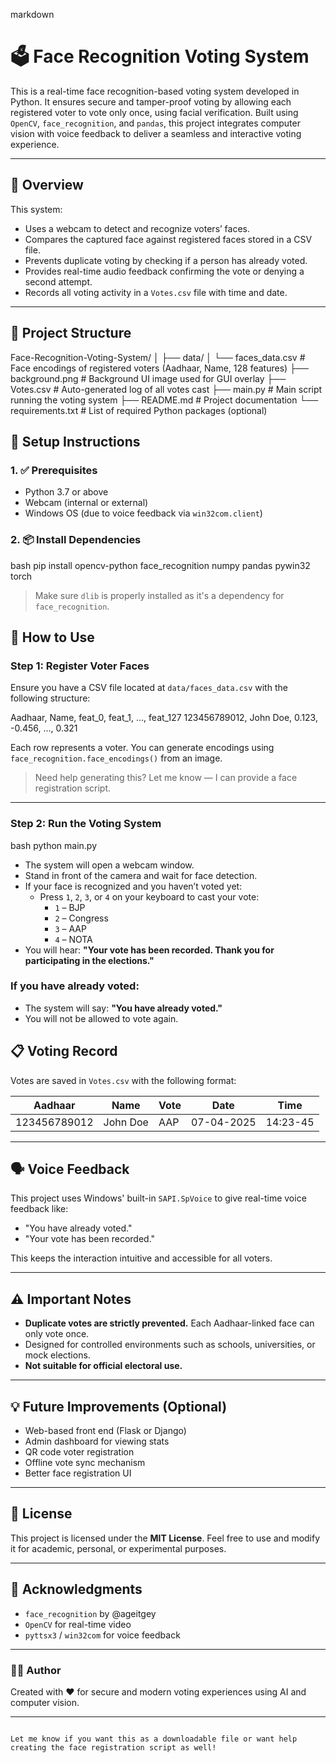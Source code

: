 markdown
# 🗳️ Face Recognition Voting System

This is a real-time face recognition-based voting system developed in Python. It ensures secure and tamper-proof voting by allowing each registered voter to vote only once, using facial verification. Built using `OpenCV`, `face_recognition`, and `pandas`, this project integrates computer vision with voice feedback to deliver a seamless and interactive voting experience.

---

## 📌 Overview

This system:
- Uses a webcam to detect and recognize voters’ faces.
- Compares the captured face against registered faces stored in a CSV file.
- Prevents duplicate voting by checking if a person has already voted.
- Provides real-time audio feedback confirming the vote or denying a second attempt.
- Records all voting activity in a `Votes.csv` file with time and date.

---

## 📁 Project Structure

Face-Recognition-Voting-System/
│
├── data/
│   └── faces_data.csv        # Face encodings of registered voters (Aadhaar, Name, 128 features)
├── background.png            # Background UI image used for GUI overlay
├── Votes.csv                 # Auto-generated log of all votes cast
├── main.py                   # Main script running the voting system
├── README.md                 # Project documentation
└── requirements.txt          # List of required Python packages (optional)



## 🔧 Setup Instructions

### 1. ✅ Prerequisites

- Python 3.7 or above
- Webcam (internal or external)
- Windows OS (due to voice feedback via `win32com.client`)

### 2. 📦 Install Dependencies

bash
pip install opencv-python face_recognition numpy pandas pywin32 torch


> Make sure `dlib` is properly installed as it's a dependency for `face_recognition`.



## 🚀 How to Use

### Step 1: Register Voter Faces

Ensure you have a CSV file located at `data/faces_data.csv` with the following structure:


Aadhaar, Name, feat_0, feat_1, ..., feat_127
123456789012, John Doe, 0.123, -0.456, ..., 0.321


Each row represents a voter. You can generate encodings using `face_recognition.face_encodings()` from an image.

> Need help generating this? Let me know — I can provide a face registration script.

---

### Step 2: Run the Voting System

bash
python main.py

- The system will open a webcam window.
- Stand in front of the camera and wait for face detection.
- If your face is recognized and you haven’t voted yet:
  - Press `1`, `2`, `3`, or `4` on your keyboard to cast your vote:
    - `1` – BJP
    - `2` – Congress
    - `3` – AAP
    - `4` – NOTA
- You will hear: **"Your vote has been recorded. Thank you for participating in the elections."**

### If you have already voted:
- The system will say: **"You have already voted."**
- You will not be allowed to vote again.



## 📋 Voting Record

Votes are saved in `Votes.csv` with the following format:

| Aadhaar       | Name     | Vote     | Date       | Time     |
|---------------|----------|----------|------------|----------|
| 123456789012  | John Doe | AAP      | 07-04-2025 | 14:23-45 |

---

## 🗣️ Voice Feedback

This project uses Windows' built-in `SAPI.SpVoice` to give real-time voice feedback like:

- "You have already voted."
- "Your vote has been recorded."

This keeps the interaction intuitive and accessible for all voters.

---

## ⚠️ Important Notes

- **Duplicate votes are strictly prevented.** Each Aadhaar-linked face can only vote once.
- Designed for controlled environments such as schools, universities, or mock elections.
- **Not suitable for official electoral use.**

---

## 💡 Future Improvements (Optional)

- Web-based front end (Flask or Django)
- Admin dashboard for viewing stats
- QR code voter registration
- Offline vote sync mechanism
- Better face registration UI

---

## 📝 License

This project is licensed under the **MIT License**. Feel free to use and modify it for academic, personal, or experimental purposes.

---

## 🙌 Acknowledgments

- `face_recognition` by @ageitgey
- `OpenCV` for real-time video
- `pyttsx3` / `win32com` for voice feedback

---

### 👨‍💻 Author

Created with ❤️ for secure and modern voting experiences using AI and computer vision.

---

```

Let me know if you want this as a downloadable file or want help creating the face registration script as well!
